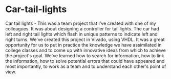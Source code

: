 # Car-tail-lights

Car tail lights - This was a team project that I've created with one of my colleagues.  It was about designing a controller for tail lights. The car had left and right tail lights which flash in unique patterns to indicate left and right turns. We've created this project in Vivado, using VHDL. It was a great opportunity for us to put in practice the knowledge we have assimilated in college classes and to come up with innovative ideas from which to achieve the project's goal. We've learned how to search for information, how to link the information, how to solve potential errors that could have appeared and most importantly, to work as a team and to understand each other's point of view. 
